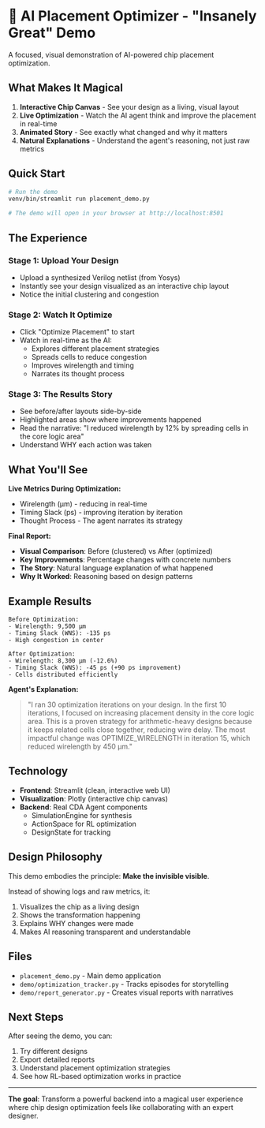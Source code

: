 # 🔬 AI Placement Optimizer - "Insanely Great" Demo

A focused, visual demonstration of AI-powered chip placement optimization.

## What Makes It Magical

1. **Interactive Chip Canvas** - See your design as a living, visual layout
2. **Live Optimization** - Watch the AI agent think and improve the placement in real-time
3. **Animated Story** - See exactly what changed and why it matters
4. **Natural Explanations** - Understand the agent's reasoning, not just raw metrics

## Quick Start

```bash
# Run the demo
venv/bin/streamlit run placement_demo.py

# The demo will open in your browser at http://localhost:8501
```

## The Experience

### Stage 1: Upload Your Design
- Upload a synthesized Verilog netlist (from Yosys)
- Instantly see your design visualized as an interactive chip layout
- Notice the initial clustering and congestion

### Stage 2: Watch It Optimize
- Click "Optimize Placement" to start
- Watch in real-time as the AI:
  - Explores different placement strategies
  - Spreads cells to reduce congestion
  - Improves wirelength and timing
  - Narrates its thought process

### Stage 3: The Results Story
- See before/after layouts side-by-side
- Highlighted areas show where improvements happened
- Read the narrative: "I reduced wirelength by 12% by spreading cells in the core logic area"
- Understand WHY each action was taken

## What You'll See

**Live Metrics During Optimization:**
- Wirelength (μm) - reducing in real-time
- Timing Slack (ps) - improving iteration by iteration
- Thought Process - The agent narrates its strategy

**Final Report:**
- **Visual Comparison**: Before (clustered) vs After (optimized)
- **Key Improvements**: Percentage changes with concrete numbers
- **The Story**: Natural language explanation of what happened
- **Why It Worked**: Reasoning based on design patterns

## Example Results

```
Before Optimization:
- Wirelength: 9,500 μm
- Timing Slack (WNS): -135 ps
- High congestion in center

After Optimization:
- Wirelength: 8,300 μm (-12.6%)
- Timing Slack (WNS): -45 ps (+90 ps improvement)
- Cells distributed efficiently
```

**Agent's Explanation:**
> "I ran 30 optimization iterations on your design. In the first 10 iterations,
> I focused on increasing placement density in the core logic area. This is a proven
> strategy for arithmetic-heavy designs because it keeps related cells close together,
> reducing wire delay. The most impactful change was OPTIMIZE_WIRELENGTH in iteration 15,
> which reduced wirelength by 450 μm."

## Technology

- **Frontend**: Streamlit (clean, interactive web UI)
- **Visualization**: Plotly (interactive chip canvas)
- **Backend**: Real CDA Agent components
  - SimulationEngine for synthesis
  - ActionSpace for RL optimization
  - DesignState for tracking

## Design Philosophy

This demo embodies the principle: **Make the invisible visible**.

Instead of showing logs and raw metrics, it:
1. Visualizes the chip as a living design
2. Shows the transformation happening
3. Explains WHY changes were made
4. Makes AI reasoning transparent and understandable

## Files

- `placement_demo.py` - Main demo application
- `demo/optimization_tracker.py` - Tracks episodes for storytelling
- `demo/report_generator.py` - Creates visual reports with narratives

## Next Steps

After seeing the demo, you can:
1. Try different designs
2. Export detailed reports
3. Understand placement optimization strategies
4. See how RL-based optimization works in practice

---

**The goal**: Transform a powerful backend into a magical user experience where
chip design optimization feels like collaborating with an expert designer.
